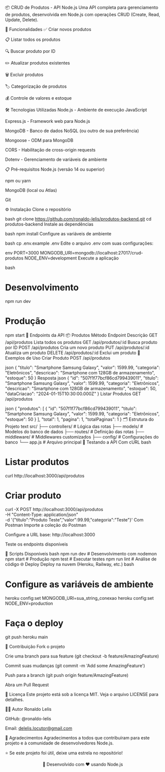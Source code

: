 📦 CRUD de Produtos - API Node.js
Uma API completa para gerenciamento de produtos, desenvolvida em Node.js com operações CRUD (Create, Read, Update, Delete).

🚀 Funcionalidades
✅ Criar novos produtos

📋 Listar todos os produtos

🔍 Buscar produto por ID

✏️ Atualizar produtos existentes

🗑️ Excluir produtos

🏷️ Categorização de produtos

💰 Controle de valores e estoque

🛠️ Tecnologias Utilizadas
Node.js - Ambiente de execução JavaScript

Express.js - Framework web para Node.js

MongoDB - Banco de dados NoSQL (ou outro de sua preferência)

Mongoose - ODM para MongoDB

CORS - Habilitação de cross-origin requests

Dotenv - Gerenciamento de variáveis de ambiente

📋 Pré-requisitos
Node.js (versão 14 ou superior)

npm ou yarn

MongoDB (local ou Atlas)

Git

⚙️ Instalação
Clone o repositório

bash
git clone https://github.com/ronaldo-lelis/produtos-backend.git
cd produtos-backend
Instale as dependências

bash
npm install
Configure as variáveis de ambiente

bash
cp .env.example .env
Edite o arquivo .env com suas configurações:

env
PORT=3000
MONGODB_URI=mongodb://localhost:27017/crud-produtos
NODE_ENV=development
Execute a aplicação

bash
# Desenvolvimento
npm run dev

# Produção
npm start
🎯 Endpoints da API
📦 Produtos
Método	Endpoint	Descrição
GET	/api/produtos	Lista todos os produtos
GET	/api/produtos/:id	Busca produto por ID
POST	/api/produtos	Cria um novo produto
PUT	/api/produtos/:id	Atualiza um produto
DELETE	/api/produtos/:id	Exclui um produto
📝 Exemplos de Uso
Criar Produto
POST /api/produtos

json
{
  "titulo": "Smartphone Samsung Galaxy",
  "valor": 1599.99,
  "categoria": "Eletrônicos",
  "descricao": "Smartphone com 128GB de armazenamento",
  "estoque": 50
}
Resposta
json
{
  "id": "507f1f77bcf86cd799439011",
  "titulo": "Smartphone Samsung Galaxy",
  "valor": 1599.99,
  "categoria": "Eletrônicos",
  "descricao": "Smartphone com 128GB de armazenamento",
  "estoque": 50,
  "dataCriacao": "2024-01-15T10:30:00.000Z"
}
Listar Produtos
GET /api/produtos

json
{
  "produtos": [
    {
      "id": "507f1f77bcf86cd799439011",
      "titulo": "Smartphone Samsung Galaxy",
      "valor": 1599.99,
      "categoria": "Eletrônicos",
      "estoque": 50
    }
  ],
  "total": 1,
  "pagina": 1,
  "totalPaginas": 1
}
🗂️ Estrutura do Projeto
text
src/
├── controllers/     # Lógica das rotas
├── models/          # Modelos do banco de dados
├── routes/          # Definição das rotas
├── middleware/      # Middlewares customizados
├── config/          # Configurações do banco
└── app.js           # Arquivo principal
🧪 Testando a API
Com cURL
bash
# Listar produtos
curl http://localhost:3000/api/produtos

# Criar produto
curl -X POST http://localhost:3000/api/produtos \
  -H "Content-Type: application/json" \
  -d '{"titulo":"Produto Teste","valor":99.99,"categoria":"Teste"}'
Com Postman
Importe a coleção do Postman

Configure a URL base: http://localhost:3000

Teste os endpoints disponíveis

🔧 Scripts Disponíveis
bash
npm run dev      # Desenvolvimento com nodemon
npm start        # Produção
npm test         # Executar testes
npm run lint     # Análise de código
🌐 Deploy
Deploy na nuvem (Heroku, Railway, etc.)
bash
# Configure as variáveis de ambiente
heroku config:set MONGODB_URI=sua_string_conexao
heroku config:set NODE_ENV=production

# Faça o deploy
git push heroku main

🤝 Contribuição
Fork o projeto

Crie uma branch para sua feature (git checkout -b feature/AmazingFeature)

Commit suas mudanças (git commit -m 'Add some AmazingFeature')

Push para a branch (git push origin feature/AmazingFeature)

Abra um Pull Request

📄 Licença
Este projeto está sob a licença MIT. Veja o arquivo LICENSE para detalhes.

👨‍💻 Autor
Ronaldo Lelis

GitHub: @ronaldo-lelis

Email: delelis.locutor@gmail.com

🙏 Agradecimentos
Agradecimentos a todos que contribuíram para este projeto e à comunidade de desenvolvedores Node.js.

⭐️ Se este projeto foi útil, deixe uma estrela no repositório!

<div align="center">
🚀 Desenvolvido com ❤️ usando Node.js

</div>

